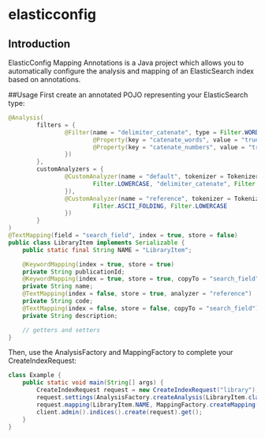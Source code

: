 # elasticconfig
## Introduction
ElasticConfig Mapping Annotations is a Java project which allows you to automatically configure the analysis and mapping of an ElasticSearch index based on annotations.

##Usage
First create an annotated POJO representing your ElasticSearch type:
```java
@Analysis(
        filters = {
                @Filter(name = "delimiter_catenate", type = Filter.WORD_DELIMITER, properties = {
                        @Property(key = "catenate_words", value = "true"),
                        @Property(key = "catenate_numbers", value = "true")
                })
        },
        customAnalyzers = {
                @CustomAnalyzer(name = "default", tokenizer = Tokenizer.WHITESPACE, filters = {
                        Filter.LOWERCASE, "delimiter_catenate", Filter.ASCII_FOLDING, Filter.PORTER_STEM
                }),
                @CustomAnalyzer(name = "reference", tokenizer = Tokenizer.WHITESPACE, filters = {
                        Filter.ASCII_FOLDING, Filter.LOWERCASE
                })
        }
)
@TextMapping(field = "search_field", index = true, store = false)
public class LibraryItem implements Serializable {
    public static final String NAME = "LibraryItem";

    @KeywordMapping(index = true, store = true)
    private String publicationId;
    @KeywordMapping(index = true, store = true, copyTo = "search_field")
    private String name;
    @TextMapping(index = false, store = true, analyzer = "reference")
    private String code;
    @TextMapping(index = false, store = false, copyTo = "search_field")
    private String description;

    // getters and setters
}
```

Then, use the AnalysisFactory and MappingFactory to complete your CreateIndexRequest:
```java
class Example {
    public static void main(String[] args) {
        CreateIndexRequest request = new CreateIndexRequest("library");
        request.settings(AnalysisFactory.createAnalysis(LibraryItem.class));
        request.mapping(LibraryItem.NAME, MappingFactory.createMapping(LibraryItem.class, true, true));
        client.admin().indices().create(request).get();
    }
}
```
